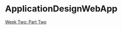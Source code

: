 # ApplicationDesignWebApp
 
[Week Two: Part Two](https://github.com/mcdonaldduncan/ConsoleServiceApp)
